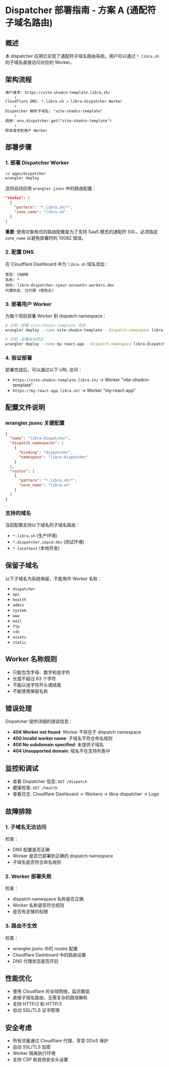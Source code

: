 # Dispatcher 部署指南 - 方案 A (通配符子域名路由)

## 概述

本 dispatcher 应用已实现了通配符子域名路由系统。用户可以通过 `*.libra.sh` 的子域名直接访问对应的 Worker。

## 架构流程

```
用户请求: https://vite-shadcn-template.libra.sh/
    ↓
Cloudflare DNS: *.libra.sh → libra-dispatcher Worker
    ↓
Dispatcher 解析子域名: "vite-shadcn-template"
    ↓
调用: env.dispatcher.get("vite-shadcn-template")
    ↓
转发请求到用户 Worker
```

## 部署步骤

### 1. 部署 Dispatcher Worker

```bash
cd apps/dispatcher
wrangler deploy
```

这将自动应用 `wrangler.jsonc` 中的路由配置：
```json
"routes": [
  {
    "pattern": "*.libra.sh/*",
    "zone_name": "libra.sh"
  }
]
```

**重要**: 使用对象格式的路由配置是为了支持 SaaS 模式的通配符 SSL，必须指定 `zone_name` 以避免部署时的 10082 错误。

### 2. 配置 DNS

在 Cloudflare Dashboard 中为 `libra.sh` 域名添加：

```
类型: CNAME
名称: *
目标: libra-dispatcher.<your-account>.workers.dev
代理状态: 已代理 (橙色云)
```

### 3. 部署用户 Worker

为每个项目部署 Worker 到 dispatch namespace：

```bash
# 示例：部署 vite-shadcn-template 项目
wrangler deploy --name vite-shadcn-template --dispatch-namespace libra-dispatcher

# 示例：部署其他项目
wrangler deploy --name my-react-app --dispatch-namespace libra-dispatcher
```

### 4. 验证部署

部署完成后，可以通过以下 URL 访问：

- `https://vite-shadcn-template.libra.sh/` → Worker "vite-shadcn-template"
- `https://my-react-app.libra.sh/` → Worker "my-react-app"

## 配置文件说明

### wrangler.jsonc 关键配置

```json
{
  "name": "libra-dispatcher",
  "dispatch_namespaces": [
    {
      "binding": "dispatcher",
      "namespace": "libra-dispatcher"
    }
  ],
  "routes": [
    {
      "pattern": "*.libra.sh/*",
      "zone_name": "libra.sh"
    }
  ]
}
```

### 支持的域名

当前配置支持以下域名的子域名路由：
- `*.libra.sh` (生产环境)
- `*.dispatcher.zepid.dev` (测试环境)
- `*.localhost` (本地开发)

## 保留子域名

以下子域名为系统保留，不能用作 Worker 名称：
- `dispatcher`
- `api`
- `health`
- `admin`
- `system`
- `www`
- `mail`
- `ftp`
- `cdn`
- `assets`
- `static`

## Worker 名称规则

- 只能包含字母、数字和连字符
- 长度不超过 63 个字符
- 不能以连字符开头或结尾
- 不能使用保留名称

## 错误处理

Dispatcher 提供详细的错误信息：

- **404 Worker not found**: Worker 不存在于 dispatch namespace
- **400 Invalid worker name**: 子域名不符合命名规则
- **400 No subdomain specified**: 未提供子域名
- **404 Unsupported domain**: 域名不在支持列表中

## 监控和调试

- 查看 Dispatcher 信息: `GET /dispatch`
- 健康检查: `GET /health`
- 查看日志: Cloudflare Dashboard → Workers → libra-dispatcher → Logs

## 故障排除

### 1. 子域名无法访问

检查：
- DNS 配置是否正确
- Worker 是否已部署到正确的 dispatch namespace
- 子域名是否符合命名规则

### 2. Worker 部署失败

检查：
- dispatch namespace 名称是否正确
- Worker 名称是否符合规则
- 是否有足够的权限

### 3. 路由不生效

检查：
- wrangler.jsonc 中的 routes 配置
- Cloudflare Dashboard 中的路由设置
- DNS 代理状态是否开启

## 性能优化

- 使用 Cloudflare 的全球网络，延迟极低
- 直接子域名路由，无需复杂的路径解析
- 支持 HTTP/2 和 HTTP/3
- 自动 SSL/TLS 证书管理

## 安全考虑

- 所有流量通过 Cloudflare 代理，享受 DDoS 保护
- 自动 SSL/TLS 加密
- Worker 隔离执行环境
- 支持 CSP 和其他安全头设置
